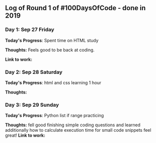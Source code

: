 
## Log of Round 1 of #100DaysOfCode - done in 2019

### Day 1: Sep 27 Friday

**Today's Progress**: Spent time on HTML study

**Thoughts:** Feels good to be back at coding.

**Link to work:**

### Day 2:  Sep 28 Saturday

**Today's Progress**: html and css learning 1 hour

**Thoughts:** 

### Day 3:  Sep 29 Sunday

**Today's Progress**: Python list if range practicing

**Thoughts:** fell good finishing simple coding questions and learned additionally how to calculate execution time for small code snippets feel great!
**Link to work:** 

